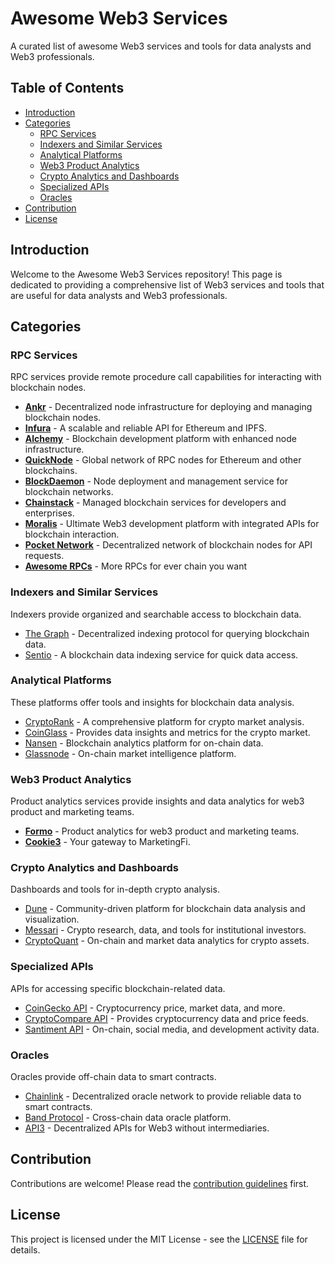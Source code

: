 # Awesome Web3 Services

A curated list of awesome Web3 services and tools for data analysts and Web3 professionals.

## Table of Contents
- [Introduction](#introduction)
- [Categories](#categories)
  - [RPC Services](#rpc-services)
  - [Indexers and Similar Services](#indexers-and-similar-services)
  - [Analytical Platforms](#analytical-platforms)
  - [Web3 Product Analytics](#web3-product-analytics)
  - [Crypto Analytics and Dashboards](#crypto-analytics-and-dashboards)
  - [Specialized APIs](#specialized-apis)
  - [Oracles](#oracles)
- [Contribution](#contribution)
- [License](#license)

## Introduction
Welcome to the Awesome Web3 Services repository! This page is dedicated to providing a comprehensive list of Web3 services and tools that are useful for data analysts and Web3 professionals.

## Categories

### RPC Services
RPC services provide remote procedure call capabilities for interacting with blockchain nodes.
- **[Ankr](https://www.ankr.com/)** - Decentralized node infrastructure for deploying and managing blockchain nodes.
- **[Infura](https://infura.io/)** - A scalable and reliable API for Ethereum and IPFS.
- **[Alchemy](https://www.alchemy.com/)** - Blockchain development platform with enhanced node infrastructure.
- **[QuickNode](https://www.quicknode.com/)** - Global network of RPC nodes for Ethereum and other blockchains.
- **[BlockDaemon](https://blockdaemon.com/)** - Node deployment and management service for blockchain networks.
- **[Chainstack](https://chainstack.com/)** - Managed blockchain services for developers and enterprises.
- **[Moralis](https://moralis.io/)** - Ultimate Web3 development platform with integrated APIs for blockchain interaction.
- **[Pocket Network](https://www.pokt.network/)** - Decentralized network of blockchain nodes for API requests.
- **[Awesome RPCs](https://github.com/arddluma/awesome-list-rpc-nodes-providers)** - More RPCs for ever chain you want


### Indexers and Similar Services
Indexers provide organized and searchable access to blockchain data.
- [The Graph](https://thegraph.com/) - Decentralized indexing protocol for querying blockchain data.
- [Sentio](https://sentio.xyz/) - A blockchain data indexing service for quick data access.

### Analytical Platforms
These platforms offer tools and insights for blockchain data analysis.
- [CryptoRank](https://cryptorank.io/) - A comprehensive platform for crypto market analysis.
- [CoinGlass](https://coinglass.com/) - Provides data insights and metrics for the crypto market.
- [Nansen](https://nansen.ai/) - Blockchain analytics platform for on-chain data.
- [Glassnode](https://glassnode.com/) - On-chain market intelligence platform.

### Web3 Product Analytics
Product analytics services provide insights and data analytics for web3 product and marketing teams.

- **[Formo](https://formo.com/)** - Product analytics for web3 product and marketing teams.
- **[Cookie3](https://cookie3.com/)** - Your gateway to MarketingFi.

### Crypto Analytics and Dashboards
Dashboards and tools for in-depth crypto analysis.
- [Dune](https://dune.com/) - Community-driven platform for blockchain data analysis and visualization.
- [Messari](https://messari.io/) - Crypto research, data, and tools for institutional investors.
- [CryptoQuant](https://cryptoquant.com/) - On-chain and market data analytics for crypto assets.

### Specialized APIs
APIs for accessing specific blockchain-related data.
- [CoinGecko API](https://www.coingecko.com/en/api) - Cryptocurrency price, market data, and more.
- [CryptoCompare API](https://min-api.cryptocompare.com/) - Provides cryptocurrency data and price feeds.
- [Santiment API](https://api.santiment.net/) - On-chain, social media, and development activity data.

### Oracles
Oracles provide off-chain data to smart contracts.
- [Chainlink](https://chain.link/) - Decentralized oracle network to provide reliable data to smart contracts.
- [Band Protocol](https://bandprotocol.com/) - Cross-chain data oracle platform.
- [API3](https://api3.org/) - Decentralized APIs for Web3 without intermediaries.

## Contribution
Contributions are welcome! Please read the [contribution guidelines](CONTRIBUTING.md) first.

## License
This project is licensed under the MIT License - see the [LICENSE](LICENSE) file for details.

